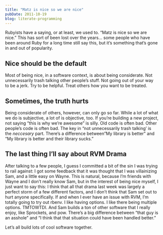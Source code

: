 ```yaml
---
title: "Matz is nice so we are nice"
pubDate: 2011-10-19
blog: literate-programming
---
```



Rubyists have a saying, or at least, we used to. “Matz is nice so we are nice.” This has sort of been lost over the years… some people who have been around Ruby for a long time still say this, but it’s something that’s gone in and out of popularity.

## Nice should be the default

Most of being nice, in a software context, is about being considerate. Not unnecessarily trash talking other people’s stuff. Not going out of your way to be a jerk. Try to be helpful. Treat others how you want to be treated.

## Sometimes, the truth hurts

Being considerate of others, however, can only go so far. While a lot of what we do is subjective, a lot of is objective, too. If you’re building a new project, not saying “this is why we’re awesome” is silly. Old code is often bad. Other people’s code is often bad. The key in “not unnecessarily trash talking’ is the *neccesary* part. There’s a difference between”My library is better" and “My library is better and their library sucks.”

## The last thing I’ll say about RVM Drama

After talking to a few people, I guess I committed a bit of the sin I was trying to rail against: I got some feedback that it was thought that I was villainizing Sam, and a little easy on Wayne. This is natural, because I’m friends with Wayne and I don’t really know Sam, but in the interest of being nice myself, I just want to say this: I think that all that drama last week was largely a perfect storm of a few different factors, and I don’t think that Sam set out to hurt anyone specifically. If and when I ever have an issue with RVM, I’m totally going to try out rbenv. I like having options. I like there being multiple options. TMTOWTDI. And Sam builds a ton of other software that I really enjoy, like Sprockets, and pow. There’s a big difference between “that guy is an asshole” and “I think that that situation could have been handled better.”

Let’s all build lots of cool software together.

